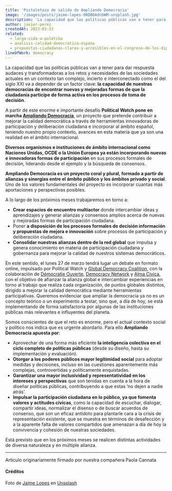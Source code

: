 ```yaml
---
title: 'Pistoletazo de salida de Ampliando Democracia'
image: '/images/posts/jaime-lopes-0RDBOAdnbWM-unsplash.jpg'
description: 'La capacidad que las políticas públicas van a tener para dar respuesta audaces y transformadoras a los retos y necesidades de las sociedades actuales en un contexto tan complejo, incierto e interconectado como el del siglo XXI va a depender de un factor clave: la capacidad de nuestras democracias de encontrar nuevas y mejoradas formas de que la ciudadanía participe de forma activa en los procesos de toma de decisión.'
author: javier-perez
createdAt: 2023-03-23
related:
  - larga-vida-a-polétika
  - analisis-calidad-democratica-espana
  - propuestas-ciudadanas-claras-y-accesibles-en-el-congreso-de-los-diputados
lineOfWork: democracy
---
```


La capacidad que las políticas públicas van a tener para dar respuesta audaces y transformadoras a los retos y necesidades de las sociedades actuales en un contexto tan complejo, incierto e interconectado como el del siglo XXI va a depender de un factor clave: **la capacidad de nuestras democracias de encontrar nuevas y mejoradas formas de que la ciudadanía participe de forma activa en los procesos de toma de decisión**.

A partir de este enorme e importante desafío **Political Watch pone en marcha [Ampliando Democracia](http://ampliandodemocracia.org/)**, un proyecto que pretende contribuir a mejorar la calidad democrática a través de herramientas innovadoras de participación y deliberación ciudadana e incorporar al ámbito español, teniendo nuestro propio contexto,  avances en esta materia que ya son una realidad en el ámbito internacional.

**Diversos organismos e instituciones de ámbito internacional como Naciones Unidas, OCDE o la Unión Europea ya están incorporando nuevas e innovadoras formas de participación** en sus procesos formales de decisión, liderando desde el ejemplo y la búsqueda de consensos.

**Ampliando Democracia es un proyecto coral y plural, formado a partir de alianzas y sinergías entre el ámbito público y los ámbitos privado y social**. Uno de los valores fundamentales del proyecto es incorporar cuantas más aportaciones y perspectivas posibles.

A lo largo de los próximos meses trabajaremos en torno a:
* **Crear espacios de encuentro multiactor** donde intercambiar ideas y aprendizajes y generar alianzas y consensos amplios acerca de nuevas y mejoradas formas de participación ciudadana.
* Poner **a disposición de los procesos formales de decisión información y propuestas de mejora e innovación** sobre procesos de participación y deliberación ciudadana.
* **Consolidar nuestras alianzas dentro de la red global** que impulsa y genera conocimiento en materia de participación ciudadana y gobernanza para mejorar la calidad de nuestros sistemas democráticos.

En este sentido, el lunes 27 de marzo tendrá lugar un debate en formato online, impulsado por Political Watch y [Global Democracy Coalition](https://globaldemocracycoalition.org/), con la colaboración de [Démocratie Ouverte](https://www.democratieouverte.org/), [Democracy Network](https://democracynetwork.org.uk/) y [Alma Cívica](https://www.almacivica.org/), con el objetivo de afianzar la alianza global e intercambiar experiencias en torno al trabajo que realiza cada organización, de puntos globales distintos, dirigido a mejorar la calidad democrática mediante herramientas participativas. Queremos evidenciar que ampliar la democracia ya no es un concepto teórico o un experimento a testar, sino que, a día de hoy, se está implementando de forma satisfactoria por algunas de las instituciones públicas más relevantes e influyentes del planeta.

Somos conscientes de que el reto es enorme, pero el actual contexto social y político nos indica que es urgente abordarlo. Para ello **Ampliando Democracia apuesta por**:
* Aprovechar de una forma más eficiente **la inteligencia colectiva en el ciclo completo de políticas públicas** (desde su diseño, hasta su implementación y evaluación).
* **Otorgar a los poderes públicos mayor legitimidad social** para adoptar medidas y decisiones, incluso en las cuestiones aparentemente más complejas, controvertidas y políticamente enquistadas.
* **Garantizar una mayor inclusividad y representatividad en los intereses y perspectivas** que son tenidas en cuenta a la hora de diseñar políticas públicas, contribuyendo a que estas ‘no dejen a nadie atrás’.
* **Impulsar la participación ciudadana en lo público, ya que fomenta valores y actitudes cívicas**, como la capacidad de escuchar, dialogar, compartir ideas, normalizar el disenso o de buscar acuerdos de consenso, que son un eficaz antídoto para plantarle cara a la crisis de representación existente, que se muestra en términos de desafección y a la aparente falta de valores compartidos que amenazan a día de hoy la convivencia y cohesión de nuestras sociedades.

Está previsto que en los próximos meses se realicen distintas actividades de diversa naturaleza y en múltiple alianza.

---

Artículo originariamente firmado por nuestra compañera Paola Cannata

#### Créditos

Foto de <a href="https://unsplash.com/@jaimelopes?utm_source=unsplash&utm_medium=referral&utm_content=creditCopyText">Jaime Lopes</a> en <a href="https://unsplash.com/es/fotos/0RDBOAdnbWM?utm_source=unsplash&utm_medium=referral&utm_content=creditCopyText">Unsplash</a>
